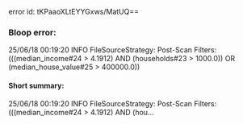 error id: tKPaaoXLtEYYGxws/MatUQ==
### Bloop error:

25/06/18 00:19:20 INFO FileSourceStrategy: Post-Scan Filters: (((median_income#24 > 4.1912) AND (households#23 > 1000.0)) OR (median_house_value#25 > 400000.0))
#### Short summary: 

25/06/18 00:19:20 INFO FileSourceStrategy: Post-Scan Filters: (((median_income#24 > 4.1912) AND (hou...